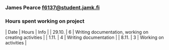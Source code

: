 ### James Pearce f6137@student.jamk.fi
### Hours spent working on project

| Date    | Hours | Info |
| 29.10.  | 6     | Writing documentation, working on creating activities |
| 1.11.   | 4     | Writing documentation |
| 8.11.   | 3     | Working on activities |